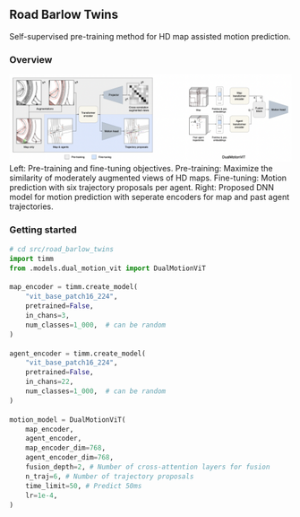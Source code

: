 ## Road Barlow Twins
Self-supervised pre-training method for HD map assisted motion prediction.

### Overview
![Model architecture](assets/road-bralow-twins.png "Model architecture")
Left: Pre-training and fine-tuning objectives. Pre-training: Maximize the similarity of moderately augmented views of HD maps. Fine-tuning: Motion prediction with six trajectory proposals per agent.
Right: Proposed DNN model for motion prediction with seperate encoders for map and past agent trajectories.

### Getting started
```python
# cd src/road_barlow_twins
import timm
from .models.dual_motion_vit import DualMotionViT

map_encoder = timm.create_model(
    "vit_base_patch16_224",
    pretrained=False,
    in_chans=3,
    num_classes=1_000,  # can be random
)

agent_encoder = timm.create_model(
    "vit_base_patch16_224",
    pretrained=False,
    in_chans=22,
    num_classes=1_000,  # can be random
)

motion_model = DualMotionViT(
    map_encoder,
    agent_encoder,
    map_encoder_dim=768,
    agent_encoder_dim=768,
    fusion_depth=2, # Number of cross-attention layers for fusion
    n_traj=6, # Number of trajectory proposals
    time_limit=50, # Predict 50ms
    lr=1e-4,
)

```